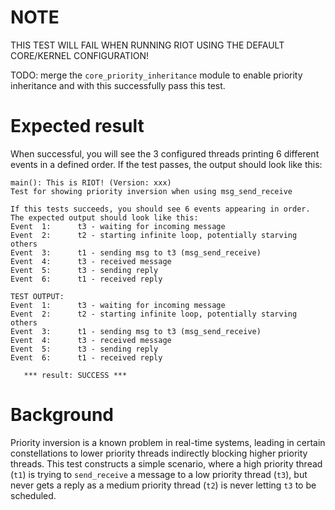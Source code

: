NOTE
====
THIS TEST WILL FAIL WHEN RUNNING RIOT USING THE DEFAULT CORE/KERNEL CONFIGURATION!

TODO: merge the `core_priority_inheritance` module to enable priority
      inheritance and with this successfully pass this test.

Expected result
===============
When successful, you will see the 3 configured threads printing 6 different
events in a defined order. If the test passes, the output should look like this:

```
main(): This is RIOT! (Version: xxx)
Test for showing priority inversion when using msg_send_receive

If this tests succeeds, you should see 6 events appearing in order.
The expected output should look like this:
Event  1:      t3 - waiting for incoming message
Event  2:      t2 - starting infinite loop, potentially starving others
Event  3:      t1 - sending msg to t3 (msg_send_receive)
Event  4:      t3 - received message
Event  5:      t3 - sending reply
Event  6:      t1 - received reply

TEST OUTPUT:
Event  1:      t3 - waiting for incoming message
Event  2:      t2 - starting infinite loop, potentially starving others
Event  3:      t1 - sending msg to t3 (msg_send_receive)
Event  4:      t3 - received message
Event  5:      t3 - sending reply
Event  6:      t1 - received reply

   *** result: SUCCESS ***
```

Background
==========
Priority inversion is a known problem in real-time systems, leading in certain
constellations to lower priority threads indirectly blocking higher priority
threads. This test constructs a simple scenario, where a high priority thread
(`t1`) is trying to `send_receive` a message to a low priority thread (`t3`),
but never gets a reply as a medium priority thread (`t2`) is never letting `t3`
to be scheduled.
